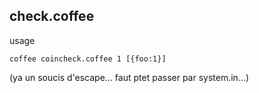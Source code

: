 ## check.coffee

usage

	coffee coincheck.coffee 1 [{foo:1}]


(ya un soucis d'escape... faut ptet passer par system.in...)


